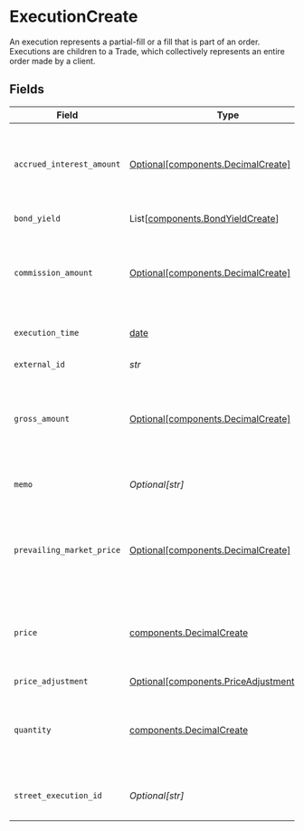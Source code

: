 # ExecutionCreate

An execution represents a partial-fill or a fill that is part of an order. Executions are children to a Trade, which collectively represents an entire order made by a client.


## Fields

| Field                                                                                                                                                                                                                                                                                                                                                        | Type                                                                                                                                                                                                                                                                                                                                                         | Required                                                                                                                                                                                                                                                                                                                                                     | Description                                                                                                                                                                                                                                                                                                                                                  | Example                                                                                                                                                                                                                                                                                                                                                      |
| ------------------------------------------------------------------------------------------------------------------------------------------------------------------------------------------------------------------------------------------------------------------------------------------------------------------------------------------------------------ | ------------------------------------------------------------------------------------------------------------------------------------------------------------------------------------------------------------------------------------------------------------------------------------------------------------------------------------------------------------ | ------------------------------------------------------------------------------------------------------------------------------------------------------------------------------------------------------------------------------------------------------------------------------------------------------------------------------------------------------------ | ------------------------------------------------------------------------------------------------------------------------------------------------------------------------------------------------------------------------------------------------------------------------------------------------------------------------------------------------------------ | ------------------------------------------------------------------------------------------------------------------------------------------------------------------------------------------------------------------------------------------------------------------------------------------------------------------------------------------------------------ |
| `accrued_interest_amount`                                                                                                                                                                                                                                                                                                                                    | [Optional[components.DecimalCreate]](../../models/components/decimalcreate.md)                                                                                                                                                                                                                                                                               | :heavy_minus_sign:                                                                                                                                                                                                                                                                                                                                           | A representation of a decimal value, such as 2.5. Clients may convert values into language-native decimal formats, such as Java's [BigDecimal][] or Python's [decimal.Decimal][].<br/><br/> [BigDecimal]:<br/> https://docs.oracle.com/en/java/javase/11/docs/api/java.base/java/math/BigDecimal.html<br/> [decimal.Decimal]: https://docs.python.org/3/library/decimal.html |                                                                                                                                                                                                                                                                                                                                                              |
| `bond_yield`                                                                                                                                                                                                                                                                                                                                                 | List[[components.BondYieldCreate](../../models/components/bondyieldcreate.md)]                                                                                                                                                                                                                                                                               | :heavy_minus_sign:                                                                                                                                                                                                                                                                                                                                           | The yield associated with an individual fill of a fixed income trade. Required for FIXED_INCOME trades. Not allowed for trades of other instrument types.                                                                                                                                                                                                    |                                                                                                                                                                                                                                                                                                                                                              |
| `commission_amount`                                                                                                                                                                                                                                                                                                                                          | [Optional[components.DecimalCreate]](../../models/components/decimalcreate.md)                                                                                                                                                                                                                                                                               | :heavy_minus_sign:                                                                                                                                                                                                                                                                                                                                           | A representation of a decimal value, such as 2.5. Clients may convert values into language-native decimal formats, such as Java's [BigDecimal][] or Python's [decimal.Decimal][].<br/><br/> [BigDecimal]:<br/> https://docs.oracle.com/en/java/javase/11/docs/api/java.base/java/math/BigDecimal.html<br/> [decimal.Decimal]: https://docs.python.org/3/library/decimal.html |                                                                                                                                                                                                                                                                                                                                                              |
| `execution_time`                                                                                                                                                                                                                                                                                                                                             | [date](https://docs.python.org/3/library/datetime.html#date-objects)                                                                                                                                                                                                                                                                                         | :heavy_check_mark:                                                                                                                                                                                                                                                                                                                                           | Timestamp of when the execution took place. If settlement_date is not provided, this field will be converted into Eastern Time and used to calculate settlement_date.                                                                                                                                                                                        | 2024-07-17 12:00:00 +0000 UTC                                                                                                                                                                                                                                                                                                                                |
| `external_id`                                                                                                                                                                                                                                                                                                                                                | *str*                                                                                                                                                                                                                                                                                                                                                        | :heavy_check_mark:                                                                                                                                                                                                                                                                                                                                           | Used to generate execution_id, should be unique on the day for each source_application caller.                                                                                                                                                                                                                                                               | 0H06HAP3A3Y                                                                                                                                                                                                                                                                                                                                                  |
| `gross_amount`                                                                                                                                                                                                                                                                                                                                               | [Optional[components.DecimalCreate]](../../models/components/decimalcreate.md)                                                                                                                                                                                                                                                                               | :heavy_minus_sign:                                                                                                                                                                                                                                                                                                                                           | A representation of a decimal value, such as 2.5. Clients may convert values into language-native decimal formats, such as Java's [BigDecimal][] or Python's [decimal.Decimal][].<br/><br/> [BigDecimal]:<br/> https://docs.oracle.com/en/java/javase/11/docs/api/java.base/java/math/BigDecimal.html<br/> [decimal.Decimal]: https://docs.python.org/3/library/decimal.html |                                                                                                                                                                                                                                                                                                                                                              |
| `memo`                                                                                                                                                                                                                                                                                                                                                       | *Optional[str]*                                                                                                                                                                                                                                                                                                                                              | :heavy_minus_sign:                                                                                                                                                                                                                                                                                                                                           | Caller provided but can be used for booking-service to note original trade details when booking into the error account or using the error asset.                                                                                                                                                                                                             | Trade failed due to insufficient funds                                                                                                                                                                                                                                                                                                                       |
| `prevailing_market_price`                                                                                                                                                                                                                                                                                                                                    | [Optional[components.DecimalCreate]](../../models/components/decimalcreate.md)                                                                                                                                                                                                                                                                               | :heavy_minus_sign:                                                                                                                                                                                                                                                                                                                                           | A representation of a decimal value, such as 2.5. Clients may convert values into language-native decimal formats, such as Java's [BigDecimal][] or Python's [decimal.Decimal][].<br/><br/> [BigDecimal]:<br/> https://docs.oracle.com/en/java/javase/11/docs/api/java.base/java/math/BigDecimal.html<br/> [decimal.Decimal]: https://docs.python.org/3/library/decimal.html |                                                                                                                                                                                                                                                                                                                                                              |
| `price`                                                                                                                                                                                                                                                                                                                                                      | [components.DecimalCreate](../../models/components/decimalcreate.md)                                                                                                                                                                                                                                                                                         | :heavy_check_mark:                                                                                                                                                                                                                                                                                                                                           | A representation of a decimal value, such as 2.5. Clients may convert values into language-native decimal formats, such as Java's [BigDecimal][] or Python's [decimal.Decimal][].<br/><br/> [BigDecimal]:<br/> https://docs.oracle.com/en/java/javase/11/docs/api/java.base/java/math/BigDecimal.html<br/> [decimal.Decimal]: https://docs.python.org/3/library/decimal.html |                                                                                                                                                                                                                                                                                                                                                              |
| `price_adjustment`                                                                                                                                                                                                                                                                                                                                           | [Optional[components.PriceAdjustmentCreate]](../../models/components/priceadjustmentcreate.md)                                                                                                                                                                                                                                                               | :heavy_minus_sign:                                                                                                                                                                                                                                                                                                                                           | Price adjustment that will be applied to the net price of the security.                                                                                                                                                                                                                                                                                      |                                                                                                                                                                                                                                                                                                                                                              |
| `quantity`                                                                                                                                                                                                                                                                                                                                                   | [components.DecimalCreate](../../models/components/decimalcreate.md)                                                                                                                                                                                                                                                                                         | :heavy_check_mark:                                                                                                                                                                                                                                                                                                                                           | A representation of a decimal value, such as 2.5. Clients may convert values into language-native decimal formats, such as Java's [BigDecimal][] or Python's [decimal.Decimal][].<br/><br/> [BigDecimal]:<br/> https://docs.oracle.com/en/java/javase/11/docs/api/java.base/java/math/BigDecimal.html<br/> [decimal.Decimal]: https://docs.python.org/3/library/decimal.html |                                                                                                                                                                                                                                                                                                                                                              |
| `street_execution_id`                                                                                                                                                                                                                                                                                                                                        | *Optional[str]*                                                                                                                                                                                                                                                                                                                                              | :heavy_minus_sign:                                                                                                                                                                                                                                                                                                                                           | Street-level execution id, unique by day per execution venue.                                                                                                                                                                                                                                                                                                | 00be6285-0623-4260-8c58-g05af2c56ba2                                                                                                                                                                                                                                                                                                                         |